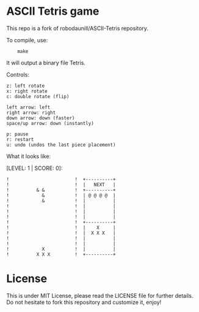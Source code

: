 # ASCII Tetris game
This repo is a fork of robodaunill/ASCII-Tetris repository.

To compile, use:
```   
    make
```
It will output a binary file Tetris.

Controls:

    z: left rotate
    x: right rotate
    c: double rotate (flip)

    left arrow: left
    right arrow: right
    down arrow: down (faster)
    space/up arrow: down (instantly)

    p: pause
    r: restart
    u: undo (undos the last piece placement)

What it looks like:

[LEVEL: 1 | SCORE: 0]:
~~~~~~~~~~~~~~~~~~~~~~~~~~
!                        !  +----------+
!                        !  |   NEXT   |
!          & &           !  +----------+
!            &           !  | @ @ @ @  |
!            &           !  |          |
!                        !  |          |
!                        !  |          |
!                        !  |          |
!                        !  +----------+
!                        !  |    X     |
!                        !  |  X X X   |
!                        !  |          |
!                        !  |          |
!            X           !  |          |
!          X X X         !  +----------+
~~~~~~~~~~~~~~~~~~~~~~~~~~

# License

This is under MIT License, please read the LICENSE file for further details.
Do not hesitate to fork this repository and customize it, enjoy!
